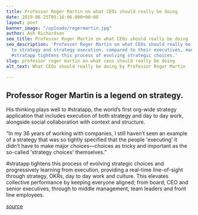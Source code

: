 ```yaml
---
title: Professor Roger Martin on what CEOs should really be doing
date: 2019-06-25T05:16:06.000+00:00
layout: post
banner_image: "/uploads/rogermartin.jpg"
author: Ash Richardson
seo_title: Professor Roger Martin on what CEOs should really be doing
seo_description: 'Professor Roger Martin on what CEOs should really be doing in relation
  to strategy and strategy execution, compared to their executives, managers and teams.
  #stratapp tightens this process of evolving strategic choices.'
slug: professor roger martin on what ceos should really be doing
alt_text: What CEOs should really be doing by Professor Roger Martin

---
```

## Professor Roger Martin is a legend on strategy.

His thinking plays well to #stratapp, the world’s first org-wide strategy application that includes execution of both strategy and day to day work, alongside social collaboration with context and structure.

“In my 36 years of working with companies, I still haven’t seen an example of a strategy that was so tightly specified that the people 'executing' it didn’t have to make major choices—choices as tricky and important as the so-called 'strategy choices' themselves.”

\#stratapp tightens this process of evolving strategic choices and progressively learning from execution, providing a real-time line-of-sight through strategy, OKRs, day to day work and culture.  This elevates collective performance by keeping everyone aligned; from board, CEO and senior executives, through to middle management, team leaders and front line employees.

[source](https://hbr.org/2017/11/ceos-should-leave-strategy-to-their-team-and-save-their-focus-for-execution "Professor Roger Martin on what CEOs should really be doing")